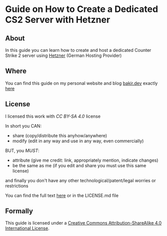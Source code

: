 # Guide on How to Create a Dedicated CS2 Server with Hetzner

## About 

In this guide you can learn how to create and host a dedicated Counter Strike 2 server using [Hetzner](https://www.hetzner.com/) (German Hosting Provider)

## Where

You can find this guide on my personal website and blog [bakir.dev](https://bakir.dev) exactly [here](https://bakir.dev/blog/cs2-dedicated-server-in-2024)

## License

I licensed this work with _CC BY-SA 4.0_ license

In short you CAN:
- share (copy/distribute this anyhow/anywhere)
- modify (edit in any way and use in any way, even commercially)

BUT, you _MUST_:
- attribute (give me credit: link, appropriately mention, indicate changes)
- be the same as me (if you edit and share you must use this same license)

and finally you don't have any other technological/patent/legal worries or restrictions

You can find the full text [here](https://creativecommons.org/licenses/by-sa/4.0/legalcode.txt) or in the LICENSE.md file

## Formally

This guide is licensed under a [Creative Commons Attribution-ShareAlike 4.0 International License](https://creativecommons.org/licenses/by-sa/4.0/).
